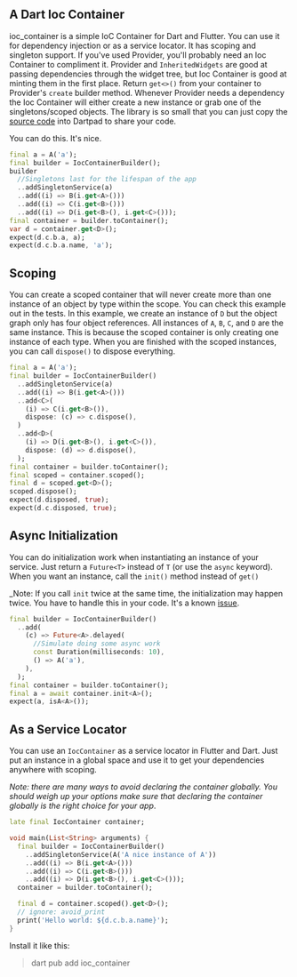 ## A Dart Ioc Container

ioc_container is a simple IoC Container for Dart and Flutter. You can use it for dependency injection or as a service locator. It has scoping and singleton support. If you've used Provider, you'll probably need an Ioc Container to compliment it. Provider and `InheritedWidgets` are good at passing dependencies through the widget tree, but Ioc Container is good at minting them in the first place. Return `get<>()` from your container to Provider's `create` builder method. Whenever Provider needs a dependency the Ioc Container will either create a new instance or grab one of the singletons/scoped objects. The library is so small that you can just copy the [source code](https://github.com/MelbourneDeveloper/ioc_container/blob/main/lib/ioc_container.dart) into Dartpad to share your code.

You can do this. It's nice.

```dart
final a = A('a');
final builder = IocContainerBuilder();
builder
  //Singletons last for the lifespan of the app
  ..addSingletonService(a)
  ..add((i) => B(i.get<A>()))
  ..add((i) => C(i.get<B>()))
  ..add((i) => D(i.get<B>(), i.get<C>()));
final container = builder.toContainer();
var d = container.get<D>();
expect(d.c.b.a, a);
expect(d.c.b.a.name, 'a');
```

## Scoping
You can create a scoped container that will never create more than one instance of an object by type within the scope. You can check this example out in the tests. In this example, we create an instance of `D` but the object graph only has four object references. All instances of `A`, `B`, `C`, and `D` are the same instance. This is because the scoped container is only creating one instance of each type. When you are finished with the scoped instances, you can call `dispose()` to dispose everything.

```dart
final a = A('a');
final builder = IocContainerBuilder()
  ..addSingletonService(a)
  ..add((i) => B(i.get<A>()))
  ..add<C>(
    (i) => C(i.get<B>()),
    dispose: (c) => c.dispose(),
  )
  ..add<D>(
    (i) => D(i.get<B>(), i.get<C>()),
    dispose: (d) => d.dispose(),
  );
final container = builder.toContainer();
final scoped = container.scoped();
final d = scoped.get<D>();
scoped.dispose();
expect(d.disposed, true);
expect(d.c.disposed, true);
```    

## Async Initialization
You can do initialization work when instantiating an instance of your service. Just return a `Future<T>` instead of `T` (or use the `async` keyword). When you want an instance, call the `init()` method instead of `get()`

_Note: If you call `init` twice at the same time, the initialization may happen twice. You have to handle this in your code. It's a known [issue](https://github.com/MelbourneDeveloper/ioc_container/issues/2).

```dart
final builder = IocContainerBuilder()
  ..add(
    (c) => Future<A>.delayed(
      //Simulate doing some async work
      const Duration(milliseconds: 10),
      () => A('a'),
    ),
  );
final container = builder.toContainer();
final a = await container.init<A>();
expect(a, isA<A>());
```

## As a Service Locator
You can use an `IocContainer` as a service locator in Flutter and Dart. Just put an instance in a global space and use it to get your dependencies anywhere with scoping. 

_Note: there are many ways to avoid declaring the container globally. You should weigh up your options make sure that declaring the container globally is the right choice for your app_. 

```dart
late final IocContainer container;

void main(List<String> arguments) {
  final builder = IocContainerBuilder()
    ..addSingletonService(A('A nice instance of A'))
    ..add((i) => B(i.get<A>()))
    ..add((i) => C(i.get<B>()))
    ..add((i) => D(i.get<B>(), i.get<C>()));
  container = builder.toContainer();

  final d = container.scoped().get<D>();
  // ignore: avoid_print
  print('Hello world: ${d.c.b.a.name}');
}
```

Install it like this:
> dart pub add ioc_container